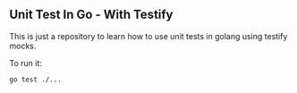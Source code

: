 Unit Test In Go - With Testify
----------------------------------



This is just a repository to learn how to use unit tests in golang using testify mocks.



To run it: 

```go test ./...```
